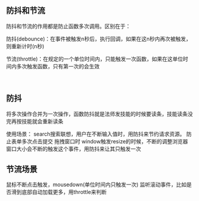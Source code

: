 ## 防抖和节流
防抖和节流的作用都是防止函数多次调用。区别在于：

防抖(debounce)：在事件被触发n秒后，执行回调，如果在这n秒内再次被触发，则重新计时(n秒)

节流(throttle)：在规定的一个单位时间内，只能触发一次函数，如果在这单位时间内多次触发函数，只有第一次的会生效

<br/> 

## 防抖
将多次操作合并为一次操作，函数防抖就是法师发技能的时候要读条，技能读条没完再按技能就会重新读条

使用场景：
search搜索联想，用户在不断输入值时，用防抖来节约请求资源。
防止表单多次点击提交
拖拽窗口时
window触发resize的时候，不断的调整浏览器窗口大小会不断的触发这个事件，用防抖来让其只触发一次

## 节流场景
鼠标不断点击触发，mousedown(单位时间内只触发一次)
监听滚动事件，比如是否滑到底部自动加载更多，用throttle来判断